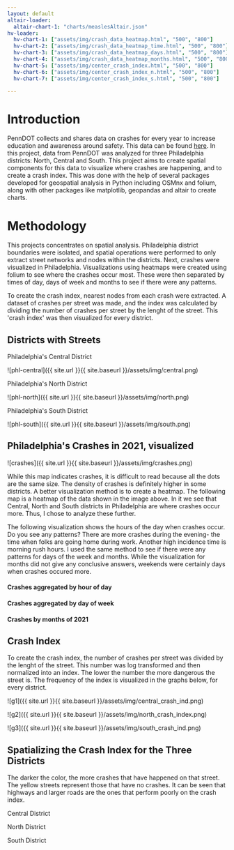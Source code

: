 ```yaml
---
layout: default
altair-loader:
  altair-chart-1: "charts/measlesAltair.json"
hv-loader:
  hv-chart-1: ["assets/img/crash_data_heatmap.html", "500", "800"] 
  hv-chart-2: ["assets/img/crash_data_heatmap_time.html", "500", "800"]
  hv-chart-3: ["assets/img/crash_data_heatmap_days.html", "500", "800"]
  hv-chart-4: ["assets/img/crash_data_heatmap_months.html", "500", "800"]
  hv-chart-5: ["assets/img/center_crash_index.html", "500", "800"]
  hv-chart-6: ["assets/img/center_crash_index_n.html", "500", "800"]
  hv-chart-7: ["assets/img/center_crash_index_s.html", "500", "800"]

---
```


# Introduction

PennDOT collects and shares data on crashes for every year to increase education and awareness around safety. This data can be found [here](https://www.penndot.pa.gov/TravelInPA/Safety/pages/crash-facts-and-statistics.aspx). In this project, data from PennDOT was analyzed for three Philadelphia districts: North, Central and South. This project aims to create spatial components for this data to visualize where crashes are happening, and to create a crash index. This was done with the help of several packages developed for geospatial analysis in Python including OSMnx and folium, along with other packages like matplotlib, geopandas and altair to create charts.

# Methodology

This projects concentrates on spatial analysis. Philadelphia district boundaries were isolated, and spatial operations were performed to only extract street networks and nodes within the districts. Next, crashes were visualized in Philadelphia. Visualizations using heatmaps were created using folium to see where the crashes occur most. These were then separated by times of day, days of week and months to see if there were any patterns. 

To create the crash index, nearest nodes from each crash were extracted. A dataset of crashes per street was made, and the index was calculated by dividing the number of crashes per street by the lenght of the street. This 'crash index' was then visualized for every district.

## Districts with Streets

Philadelphia's Central District

![phl-central]({{ site.url }}{{ site.baseurl }}/assets/img/central.png)

Philadelphia's North District

![phl-north]({{ site.url }}{{ site.baseurl }}/assets/img/north.png)

Philadelphia's South District

![phl-south]({{ site.url }}{{ site.baseurl }}/assets/img/south.png)

## Philadelphia's Crashes in 2021, visualized

![crashes]({{ site.url }}{{ site.baseurl }}/assets/img/crashes.png)

While this map indicates crashes, it is difficult to read because all the dots are the same size. The density of crashes is definitely higher in some districts. A better visualization method is to create a heatmap. The following map is a heatmap of the data shown in the image above. In it we see that Central, North and South districts in Philadelphia are where crashes occur more. Thus, I chose to analyze these further. 

<div id="hv-chart-1"></div>

The following visualization shows the hours of the day when crashes occur. Do you see any patterns? There are more crashes during the evening- the time when folks are going home during work. Another high incidence time is morning rush hours. I used the same method to see if there were any patterns for days of the week and months. While the visualization for months did not give any conclusive answers, weekends were certainly days when crashes occured more. 

#### Crashes aggregated by hour of day

<div id="hv-chart-2"></div>

#### Crashes aggregated by day of week

<div id="hv-chart-3"></div>

#### Crashes by months of 2021

<div id="hv-chart-4"></div>

## Crash Index

To create the crash index, the number of crashes per street was divided by the lenght of the street. This number was log transformed and then normalized into an index. The lower the number the more dangerous the street is. The frequency of the index is visualized in the graphs below, for every district.

![g1]({{ site.url }}{{ site.baseurl }}/assets/img/central_crash_ind.png)

![g2]({{ site.url }}{{ site.baseurl }}/assets/img/north_crash_index.png)

![g3]({{ site.url }}{{ site.baseurl }}/assets/img/south_crash_ind.png)

## Spatializing the Crash Index for the Three Districts

The darker the color, the more crashes that have happened on that street. The yellow streets represent those that have no crashes. It can be seen that highways and larger roads are the ones that perform poorly on the crash index.

Central District

<div id="hv-chart-5"></div>

North District

<div id="hv-chart-6"></div>

South District

<div id="hv-chart-7"></div>
